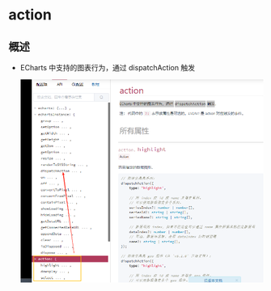 # action

## 概述

+ ECharts 中支持的图表行为，通过 dispatchAction 触发

  ![alt text](images/action由dispatchAction触发的.png)
